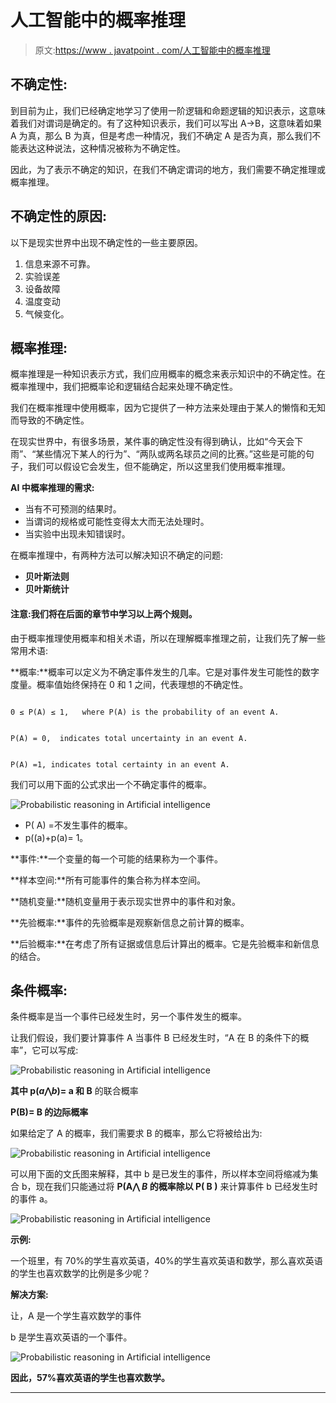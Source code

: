 # 人工智能中的概率推理

> 原文:[https://www . javatpoint . com/人工智能中的概率推理](https://www.javatpoint.com/probabilistic-reasoning-in-artifical-intelligence)

## 不确定性:

到目前为止，我们已经确定地学习了使用一阶逻辑和命题逻辑的知识表示，这意味着我们对谓词是确定的。有了这种知识表示，我们可以写出 A→B，这意味着如果 A 为真，那么 B 为真，但是考虑一种情况，我们不确定 A 是否为真，那么我们不能表达这种说法，这种情况被称为不确定性。

因此，为了表示不确定的知识，在我们不确定谓词的地方，我们需要不确定推理或概率推理。

## 不确定性的原因:

以下是现实世界中出现不确定性的一些主要原因。

1.  信息来源不可靠。
2.  实验误差
3.  设备故障
4.  温度变动
5.  气候变化。

## 概率推理:

概率推理是一种知识表示方式，我们应用概率的概念来表示知识中的不确定性。在概率推理中，我们把概率论和逻辑结合起来处理不确定性。

我们在概率推理中使用概率，因为它提供了一种方法来处理由于某人的懒惰和无知而导致的不确定性。

在现实世界中，有很多场景，某件事的确定性没有得到确认，比如“今天会下雨”、“某些情况下某人的行为”、“两队或两名球员之间的比赛。”这些是可能的句子，我们可以假设它会发生，但不能确定，所以这里我们使用概率推理。

**AI 中概率推理的需求:**

*   当有不可预测的结果时。
*   当谓词的规格或可能性变得太大而无法处理时。
*   当实验中出现未知错误时。

在概率推理中，有两种方法可以解决知识不确定的问题:

*   **贝叶斯法则**
*   **贝叶斯统计**

#### 注意:我们将在后面的章节中学习以上两个规则。

由于概率推理使用概率和相关术语，所以在理解概率推理之前，让我们先了解一些常用术语:

**概率:**概率可以定义为不确定事件发生的几率。它是对事件发生可能性的数字度量。概率值始终保持在 0 和 1 之间，代表理想的不确定性。

```

0 ≤ P(A) ≤ 1,   where P(A) is the probability of an event A.

```

```

P(A) = 0,  indicates total uncertainty in an event A. 

```

```

P(A) =1, indicates total certainty in an event A.  

```

我们可以用下面的公式求出一个不确定事件的概率。

![Probabilistic reasoning in Artificial intelligence](../Images/bb7306583775c6863c97eeabc4747f1d.png)

*   P( A) =不发生事件的概率。
*   p((a)+p(a)= 1。

**事件:**一个变量的每一个可能的结果称为一个事件。

**样本空间:**所有可能事件的集合称为样本空间。

**随机变量:**随机变量用于表示现实世界中的事件和对象。

**先验概率:**事件的先验概率是观察新信息之前计算的概率。

**后验概率:**在考虑了所有证据或信息后计算出的概率。它是先验概率和新信息的结合。

## 条件概率:

条件概率是当一个事件已经发生时，另一个事件发生的概率。

让我们假设，我们要计算事件 A 当事件 B 已经发生时，“A 在 B 的条件下的概率”，它可以写成:

![Probabilistic reasoning in Artificial intelligence](../Images/c88275612887501ebf20cb07a68107d4.png)

**其中 p(*a*⋀*b*)= a 和 B** 的联合概率

**P(B)= B 的边际概率**

如果给定了 A 的概率，我们需要求 B 的概率，那么它将被给出为:

![Probabilistic reasoning in Artificial intelligence](../Images/8282e4a936475d11fdaf441f09674878.png)

可以用下面的文氏图来解释，其中 b 是已发生的事件，所以样本空间将缩减为集合 b，现在我们只能通过将 **P(A⋀ *B* 的概率除以 P( B )** 来计算事件 b 已经发生时的事件 a。

![Probabilistic reasoning in Artificial intelligence](../Images/dfc4b301b8405670bf59dd1b630870a8.png)

**示例:**

一个班里，有 70%的学生喜欢英语，40%的学生喜欢英语和数学，那么喜欢英语的学生也喜欢数学的比例是多少呢？

**解决方案:**

让，A 是一个学生喜欢数学的事件

b 是学生喜欢英语的一个事件。

![Probabilistic reasoning in Artificial intelligence](../Images/0c54f0a9d98e518063ee8574b536a54c.png)

**因此，57%喜欢英语的学生也喜欢数学。**

* * *